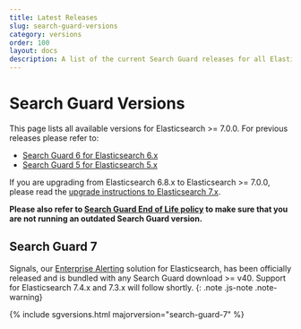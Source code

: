 ```yaml
---
title: Latest Releases
slug: search-guard-versions
category: versions
order: 100
layout: docs
description: A list of the current Search Guard releases for all Elasticsearch 7 and Kibana 7 versions.
---
```


<!--- Copyright 2020 floragunn GmbH -->

# Search Guard Versions

This page lists all available versions for Elasticsearch >= 7.0.0. For previous releases please refer to:

* [Search Guard 6 for Elasticsearch 6.x](/6.x-25/search-guard-versions)
* [Search Guard 5 for Elasticsearch 5.x](/v5/search-guard-versions)

If you are upgrading from Elasticsearch 6.8.x to Elasticsearch >= 7.0.0, please read the [upgrade instructions to Elasticsearch 7.x](../_docs_installation/installation_upgrading_6_7.md). 

**Please also refer to [Search Guard End of Life policy](../_docs_versions/versions_eol.md) to make sure that you are not running an outdated Search Guard version.**

## Search Guard 7

Signals, our [Enterprise Alerting](elasticsearch-alerting-getting-started) solution for Elasticsearch, has been officially released and is bundled with any Search Guard download >= v40. Support for Elasticsearch 7.4.x and 7.3.x will follow shortly.
{: .note .js-note .note-warning}

{% include sgversions.html majorversion="search-guard-7" %}